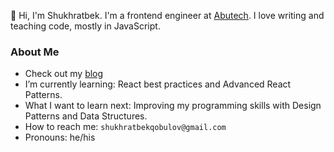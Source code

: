 👋 Hi, I'm Shukhratbek. I'm a frontend engineer at [Abutech](https://abutech.uz). I love writing and teaching code, mostly in JavaScript.

### About Me
- Check out my [blog](https://t.me/s/shuhratbeks_blog)
- I’m currently learning: React best practices and Advanced React Patterns.
- What I want to learn next: Improving my programming skills with Design Patterns and Data Structures.
- How to reach me: `shukhratbekqobulov@gmail.com`
- Pronouns: he/his
